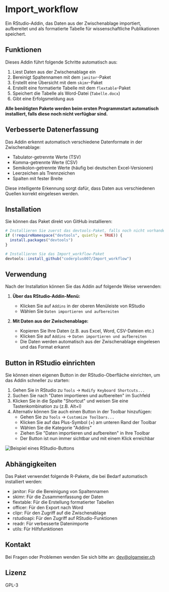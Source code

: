 # Import_workflow

Ein RStudio-Addin, das Daten aus der Zwischenablage importiert, aufbereitet und als formatierte Tabelle für wissenschaftliche Publikationen speichert.

## Funktionen

Dieses Addin führt folgende Schritte automatisch aus:

1. Liest Daten aus der Zwischenablage ein
2. Bereinigt Spaltennamen mit dem `janitor`-Paket
3. Erstellt eine Übersicht mit dem `skimr`-Paket
4. Erstellt eine formatierte Tabelle mit dem `flextable`-Paket
5. Speichert die Tabelle als Word-Datei (`Tabelle.docx`)
6. Gibt eine Erfolgsmeldung aus

**Alle benötigten Pakete werden beim ersten Programmstart automatisch installiert, falls diese noch nicht verfügbar sind.**

## Verbesserte Datenerfassung

Das Addin erkennt automatisch verschiedene Datenformate in der Zwischenablage:

- Tabulator-getrennte Werte (TSV)
- Komma-getrennte Werte (CSV)
- Semikolon-getrennte Werte (häufig bei deutschen Excel-Versionen)
- Leerzeichen als Trennzeichen
- Spalten mit fester Breite

Diese intelligente Erkennung sorgt dafür, dass Daten aus verschiedenen Quellen korrekt eingelesen werden.

## Installation

Sie können das Paket direkt von GitHub installieren:

```r
# Installieren Sie zuerst das devtools-Paket, falls noch nicht vorhanden
if (!requireNamespace("devtools", quietly = TRUE)) {
  install.packages("devtools")
}

# Installieren Sie das Import_workflow-Paket
devtools::install_github("coderplus007/Import_workflow")
```

## Verwendung

Nach der Installation können Sie das Addin auf folgende Weise verwenden:

1. **Über das RStudio-Addin-Menü:**
   - Klicken Sie auf `Addins` in der oberen Menüleiste von RStudio
   - Wählen Sie `Daten importieren und aufbereiten`

2. **Mit Daten aus der Zwischenablage:**
   - Kopieren Sie Ihre Daten (z.B. aus Excel, Word, CSV-Dateien etc.)
   - Klicken Sie auf `Addins` → `Daten importieren und aufbereiten`
   - Die Daten werden automatisch aus der Zwischenablage eingelesen und das Format erkannt

## Button in RStudio einrichten

Sie können einen eigenen Button in der RStudio-Oberfläche einrichten, um das Addin schneller zu starten:

1. Gehen Sie in RStudio zu `Tools` → `Modify Keyboard Shortcuts...`
2. Suchen Sie nach "Daten importieren und aufbereiten" im Suchfeld
3. Klicken Sie in die Spalte "Shortcut" und weisen Sie eine Tastenkombination zu (z.B. Alt+I)
4. Alternativ können Sie auch einen Button in der Toolbar hinzufügen:
   - Gehen Sie zu `Tools` → `Customize Toolbars...`
   - Klicken Sie auf das Plus-Symbol (+) am unteren Rand der Toolbar
   - Wählen Sie die Kategorie "Addins"
   - Ziehen Sie "Daten importieren und aufbereiten" in Ihre Toolbar
   - Der Button ist nun immer sichtbar und mit einem Klick erreichbar

![Beispiel eines RStudio-Buttons](https://i.imgur.com/uDLPPJT.png)

## Abhängigkeiten

Das Paket verwendet folgende R-Pakete, die bei Bedarf automatisch installiert werden:

- janitor: Für die Bereinigung von Spaltennamen
- skimr: Für die Zusammenfassung der Daten
- flextable: Für die Erstellung formatierter Tabellen
- officer: Für den Export nach Word
- clipr: Für den Zugriff auf die Zwischenablage
- rstudioapi: Für den Zugriff auf RStudio-Funktionen
- readr: Für verbesserte Datenimporte
- utils: Für Hilfsfunktionen

## Kontakt

Bei Fragen oder Problemen wenden Sie sich bitte an: dev@olgameier.ch

## Lizenz

GPL-3